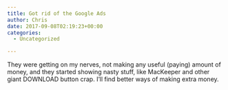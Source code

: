 ```yaml
---
title: Got rid of the Google Ads
author: Chris
date: 2017-09-08T02:19:23+00:00
categories:
  - Uncategorized

---
```

They were getting on my nerves, not making any useful (paying) amount of money, and they started showing nasty stuff, like MacKeeper and other giant DOWNLOAD button crap. I&#8217;ll find better ways of making extra money.
<!-- more -->
